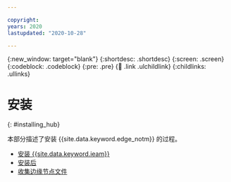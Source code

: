 ```yaml
---

copyright:
years: 2020
lastupdated: "2020-10-28"

---
```


{:new_window: target="blank"}
{:shortdesc: .shortdesc}
{:screen: .screen}
{:codeblock: .codeblock}
{:pre: .pre}
{:child: .link .ulchildlink}
{:childlinks: .ullinks}

# 安装
{: #installing_hub}

本部分描述了安装 {{site.data.keyword.edge_notm}} 的过程。

* [安装 {{site.data.keyword.ieam}}](online_installation.md)
* [安装后](post_install.md)
* [收集边缘节点文件](gather_files.md)
